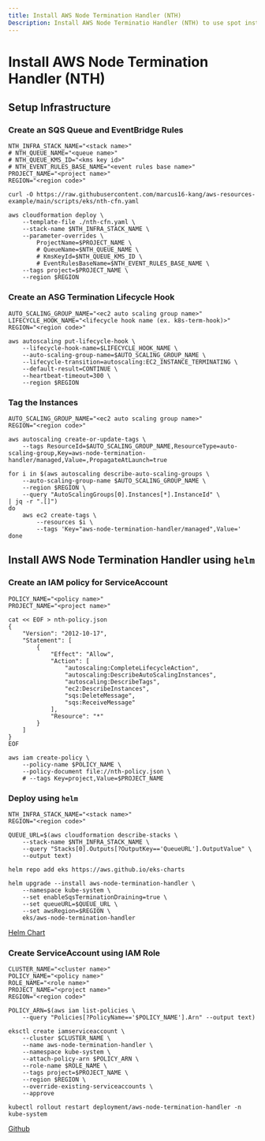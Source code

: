 ```yaml
---
title: Install AWS Node Termination Handler (NTH)
Description: Install AWS Node Terminatio Handler (NTH) to use spot instance In EKS cluster.
---
```


# Install AWS Node Termination Handler (NTH)

## Setup Infrastructure

### Create an SQS Queue and EventBridge Rules

``` shell hl_lines="1 2 3 4 5 6"
NTH_INFRA_STACK_NAME="<stack name>"
# NTH_QUEUE_NAME="<queue name>"
# NTH_QUEUE_KMS_ID="<kms key id>"
# NTH_EVENT_RULES_BASE_NAME="<event rules base name>"
PROJECT_NAME="<project name>"
REGION="<region code>"

curl -O https://raw.githubusercontent.com/marcus16-kang/aws-resources-example/main/scripts/eks/nth-cfn.yaml

aws cloudformation deploy \
    --template-file ./nth-cfn.yaml \
    --stack-name $NTH_INFRA_STACK_NAME \
    --parameter-overrides \
        ProjectName=$PROJECT_NAME \
        # QueueName=$NTH_QUEUE_NAME \
        # KmsKeyId=$NTH_QUEUE_KMS_ID \
        # EventRulesBaseName=$NTH_EVENT_RULES_BASE_NAME \
    --tags project=$PROJECT_NAME \
    --region $REGION
```

### Create an ASG Termination Lifecycle Hook

``` shell hl_lines="1 2 3"
AUTO_SCALING_GROUP_NAME="<ec2 auto scaling group name>"
LIFECYCLE_HOOK_NAME="<lifecycle hook name (ex. k8s-term-hook)>"
REGION="<region code>"

aws autoscaling put-lifecycle-hook \
    --lifecycle-hook-name=$LIFECYCLE_HOOK_NAME \
    --auto-scaling-group-name=$AUTO_SCALING_GROUP_NAME \
    --lifecycle-transition=autoscaling:EC2_INSTANCE_TERMINATING \
    --default-result=CONTINUE \
    --heartbeat-timeout=300 \
    --region $REGION
```

### Tag the Instances
``` shell hl_lines="1 2"
AUTO_SCALING_GROUP_NAME="<ec2 auto scaling group name>"
REGION="<region code>"

aws autoscaling create-or-update-tags \
    --tags ResourceId=$AUTO_SCALING_GROUP_NAME,ResourceType=auto-scaling-group,Key=aws-node-termination-handler/managed,Value=,PropagateAtLaunch=true

for i in $(aws autoscaling describe-auto-scaling-groups \
    --auto-scaling-group-name $AUTO_SCALING_GROUP_NAME \
    --region $REGION \
    --query "AutoScalingGroups[0].Instances[*].InstanceId" \
| jq -r ".[]")
do
    aws ec2 create-tags \
        --resources $i \
        --tags 'Key="aws-node-termination-handler/managed",Value='
done
```

## Install AWS Node Termination Handler using `helm`

### Create an IAM policy for ServiceAccount

``` shell hl_lines="1 2"
POLICY_NAME="<policy name>"
PROJECT_NAME="<project name>"

cat << EOF > nth-policy.json
{
    "Version": "2012-10-17",
    "Statement": [
        {
            "Effect": "Allow",
            "Action": [
                "autoscaling:CompleteLifecycleAction",
                "autoscaling:DescribeAutoScalingInstances",
                "autoscaling:DescribeTags",
                "ec2:DescribeInstances",
                "sqs:DeleteMessage",
                "sqs:ReceiveMessage"
            ],
            "Resource": "*"
        }
    ]
}
EOF

aws iam create-policy \
    --policy-name $POLICY_NAME \
    --policy-document file://nth-policy.json \
    # --tags Key=project,Value=$PROJECT_NAME
```

### Deploy using `helm`

``` shell hl_lines="1 2"
NTH_INFRA_STACK_NAME="<stack name>"
REGION="<region code>"

QUEUE_URL=$(aws cloudformation describe-stacks \
    --stack-name $NTH_INFRA_STACK_NAME \
    --query "Stacks[0].Outputs[?OutputKey=='QueueURL'].OutputValue" \
    --output text)

helm repo add eks https://aws.github.io/eks-charts

helm upgrade --install aws-node-termination-handler \
    --namespace kube-system \
    --set enableSqsTerminationDraining=true \
    --set queueURL=$QUEUE_URL \
    --set awsRegion=$REGION \
    eks/aws-node-termination-handler
```

[Helm Chart](https://github.com/aws/eks-charts/tree/master/stable/aws-node-termination-handler)

### Create ServiceAccount using IAM Role

``` shell hl_lines="1 2 3 4 5"
CLUSTER_NAME="<cluster name>"
POLICY_NAME="<policy name>"
ROLE_NAME="<role name>"
PROJECT_NAME="<project name>"
REGION="<region code>"

POLICY_ARN=$(aws iam list-policies \
    --query "Policies[?PolicyName=='$POLICY_NAME'].Arn" --output text)

eksctl create iamserviceaccount \
    --cluster $CLUSTER_NAME \
    --name aws-node-termination-handler \
    --namespace kube-system \
    --attach-policy-arn $POLICY_ARN \
    --role-name $ROLE_NAME \
    --tags project=$PROJECT_NAME \
    --region $REGION \
    --override-existing-serviceaccounts \
    --approve

kubectl rollout restart deployment/aws-node-termination-handler -n kube-system
```

[Github](https://github.com/aws/aws-node-termination-handler)